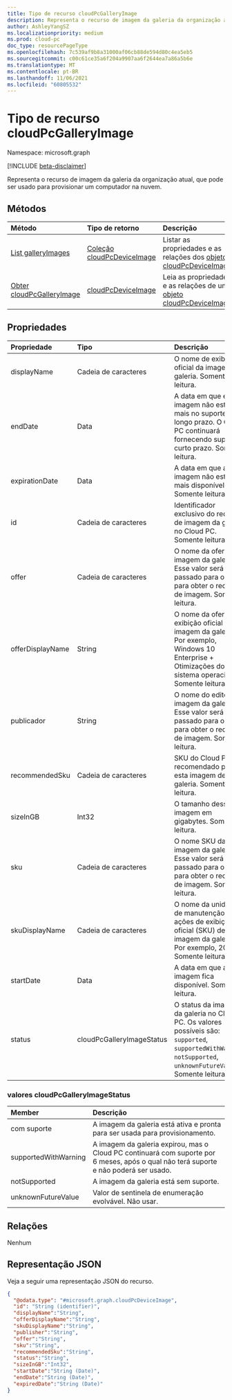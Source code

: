 ```yaml
---
title: Tipo de recurso cloudPcGalleryImage
description: Representa o recurso de imagem da galeria da organização atual.
author: AshleyYangSZ
ms.localizationpriority: medium
ms.prod: cloud-pc
doc_type: resourcePageType
ms.openlocfilehash: 7c539af9b8a31000af06cb88de594d80c4ea5eb5
ms.sourcegitcommit: c00c61ce35a6f204a9907aa6f2644ea7a86a5b6e
ms.translationtype: MT
ms.contentlocale: pt-BR
ms.lasthandoff: 11/06/2021
ms.locfileid: "60805532"
---
```

# <a name="cloudpcgalleryimage-resource-type"></a>Tipo de recurso cloudPcGalleryImage

Namespace: microsoft.graph

[!INCLUDE [beta-disclaimer](../../includes/beta-disclaimer.md)]

Representa o recurso de imagem da galeria da organização atual, que pode ser usado para provisionar um computador na nuvem.

## <a name="methods"></a>Métodos

|Método|Tipo de retorno|Descrição|
|:---|:---|:---|
|[List galleryImages](../api/virtualendpoint-list-deviceimages.md)|[Coleção cloudPcDeviceImage](../resources/cloudpcgalleryimage.md)|Listar as propriedades e as relações dos [objetos cloudPcDeviceImage.](../resources/cloudpcgalleryimage.md)|
|[Obter cloudPcGalleryImage](../api/cloudpcgalleryimage-get.md)|[cloudPcDeviceImage](../resources/cloudpcgalleryimage.md)|Leia as propriedades e as relações de um [objeto cloudPcDeviceImage.](../resources/cloudpcgalleryimage.md)|

## <a name="properties"></a>Propriedades

|Propriedade|Tipo|Descrição|
|:---|:---|:---|
|displayName|Cadeia de caracteres|O nome de exibição oficial da imagem da galeria. Somente leitura.|
|endDate|Data|A data em que essa imagem não está mais no suporte a longo prazo. O Cloud PC continuará fornecendo suporte a curto prazo. Somente leitura.|
|expirationDate|Data|A data em que a imagem não está mais disponível. Somente leitura.|
|id|Cadeia de caracteres|Identificador exclusivo do recurso de imagem da galeria no Cloud PC. Somente leitura.|
|offer|Cadeia de caracteres|O nome da oferta da imagem da galeria. Esse valor será passado para o Azure para obter o recurso de imagem. Somente leitura.|
|offerDisplayName|String|O nome da oferta de exibição oficial da imagem da galeria. Por exemplo, Windows 10 Enterprise + Otimizações do sistema operacional. Somente leitura.|
|publicador|String|O nome do editor da imagem da galeria. Esse valor será passado para o Azure para obter o recurso de imagem. Somente leitura.|
|recommendedSku|Cadeia de caracteres|SKU do Cloud PC recomendado para esta imagem de galeria. Somente leitura.|
|sizeInGB|Int32|O tamanho dessa imagem em gigabytes. Somente leitura.|
|sku|Cadeia de caracteres|O nome SKU da imagem da galeria. Esse valor será passado para o Azure para obter o recurso de imagem. Somente leitura.|
|skuDisplayName|Cadeia de caracteres|O nome da unidade de manutenção de ações de exibição oficial (SKU) desta imagem da galeria. Por exemplo, 2004. Somente leitura.|
|startDate|Data|A data em que a imagem fica disponível. Somente leitura.|
|status|cloudPcGalleryImageStatus|O status da imagem da galeria no Cloud PC. Os valores possíveis são: `supported`, `supportedWithWarning`, `notSupported`, `unknownFutureValue`. Somente leitura.|

### <a name="cloudpcgalleryimagestatus-values"></a>valores cloudPcGalleryImageStatus

|Member|Descrição|
|:---|:---|
|com suporte|A imagem da galeria está ativa e pronta para ser usada para provisionamento.|
|supportedWithWarning|A imagem da galeria expirou, mas o Cloud PC continuará com suporte por 6 meses, após o qual não terá suporte e não poderá ser usado.|
|notSupported|A imagem da galeria está sem suporte. |
|unknownFutureValue|Valor de sentinela de enumeração evolvável. Não usar. |

## <a name="relationships"></a>Relações

Nenhum

## <a name="json-representation"></a>Representação JSON

Veja a seguir uma representação JSON do recurso.
<!-- {
  "blockType": "resource",
  "keyProperty": "id",
  "@odata.type": "microsoft.graph.cloudPcGalleryImage",
  "baseType": "microsoft.graph.entity",
  "openType": false
}
-->

``` json
{
  "@odata.type": "#microsoft.graph.cloudPcDeviceImage",
  "id": "String (identifier)",
  "displayName":"String",
  "offerDisplayName":"String",
  "skuDisplayName":"String",
  "publisher":"String",
  "offer":"String",
  "sku":"String",
  "recommendedSku":"String",
  "status":"String",
  "sizeInGB":"Int32",
  "startDate":"String (Date)",
  "endDate":"String (Date)",
  "expiredDate":"String (Date)"
}
```
